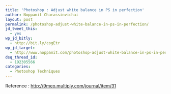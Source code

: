 ```yaml
---
title: 'Photoshop : Adjust white balance in PS in perfection'
author: Noppanit Charassinvichai
layout: post
permalink: /photoshop-adjust-white-balance-in-ps-in-perfection/
jd_tweet_this:
  - yes
wp_jd_bitly:
  - http://bit.ly/cogEtr
wp_jd_target:
  - http://www.noppanit.com/photoshop-adjust-white-balance-in-ps-in-perfection/
dsq_thread_id:
  - 192305566
categories:
  - Photoshop Techniques
---
```

Reference : <http://9meo.multiply.com/journal/item/31>
